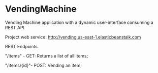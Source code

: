 # VendingMachine
Vending Machine application with a dynamic user-interface consuming a REST API.

Project web service: http://vending.us-east-1.elasticbeanstalk.com

REST Endpoints

"/items" - GET: Returns a list of all items;

"/items/{id}"- POST: Vending an item;

